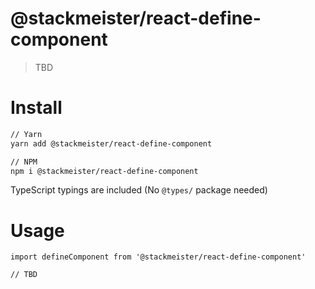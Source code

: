 @stackmeister/react-define-component
====================================

> TBD

Install
=======

```bash
// Yarn
yarn add @stackmeister/react-define-component

// NPM
npm i @stackmeister/react-define-component
```

TypeScript typings are included (No `@types/` package needed)

Usage
=====

```tsx
import defineComponent from '@stackmeister/react-define-component'

// TBD
```
